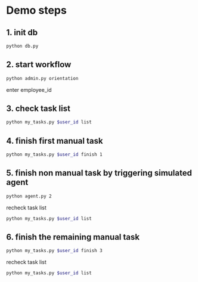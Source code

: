 # Demo steps

## 1. init db

```bash
python db.py
```

## 2. start workflow

```bash
python admin.py orientation
```

enter employee_id

## 3. check task list

```bash
python my_tasks.py $user_id list
```

## 4. finish first manual task

```bash
python my_tasks.py $user_id finish 1
```

## 5. finish non manual task by triggering simulated agent

```bash
python agent.py 2
```

recheck task list

```bash
python my_tasks.py $user_id list
```

## 6. finish the remaining manual task

```bash
python my_tasks.py $user_id finish 3
```

recheck task list

```bash
python my_tasks.py $user_id list
```
